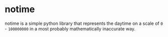 # notime

notime is a simple python library that represents the daytime on a scale of `0` - `100000000` in a most probably mathematically inaccurate way.
